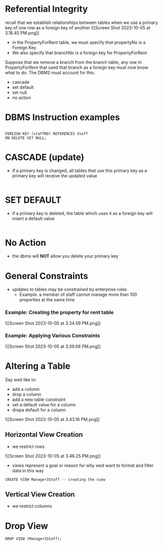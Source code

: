 # Referential Integrity

recall that we establish relationships between tables when we use a primary key of one row as a foreign key of another
![[Screen Shot 2023-10-05 at 3.18.45 PM.png]]

- in the PropertyForRent table, we must specify that propertyNo is a Foreign Key 
- We also specify that branchNo is a foreign key for PropertyForRent

Suppose that we remove a branch from the branch table, any row in PropertyForRent that used that branch as a foreign key must now know what to do. The DBMS must account for this.
- cascade 
- set default
- set null
- no action

# DBMS Instruction examples 

## 
```sqlite
FOREIGN KEY (staffNO) REFERENCES Staff
ON DELETE SET NULL; 
```

# CASCADE (update)
- if a primary key is changed, all tables that use this primary key as a primary key will receive the updated value

```

```

# SET DEFAULT 
- if a primary key is deleted, the table which uses it as a foreign key will insert a default value 
```sqlite
```

# No Action 
- the dbms will **NOT** allow you delete your primary key 

# General Constraints 
- updates to tables may be constrained by enterprise rules 
	- Example: a member of staff cannot manage more than 100 properties at the same time

### Example: Creating the property for rent table 
![[Screen Shot 2023-10-05 at 3.34.59 PM.png]]


### Example: Applying Various Constraints 
![[Screen Shot 2023-10-05 at 3.39.06 PM.png]]

# Altering a Table
Say wed like to:
- add a column
- drop a column
- add a new table constraint
- set a default value for a column
- dropa default for a column 

![[Screen Shot 2023-10-05 at 3.43.16 PM.png]]

## Horizontal View Creation
- we restrict rows

![[Screen Shot 2023-10-05 at 3.46.25 PM.png]]
- views represent a goal or reason for why wed want to format and filter data in this way 

```sqlite
CREATE VIEW Manager3Staff -- creating the view 
```

## Vertical View Creation 
- we restrict columns

# Drop View 
```SQLite 
DROP VIEW (Manager3Staff);
```
